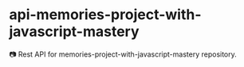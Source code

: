# api-memories-project-with-javascript-mastery
📷 Rest API for memories-project-with-javascript-mastery repository.
